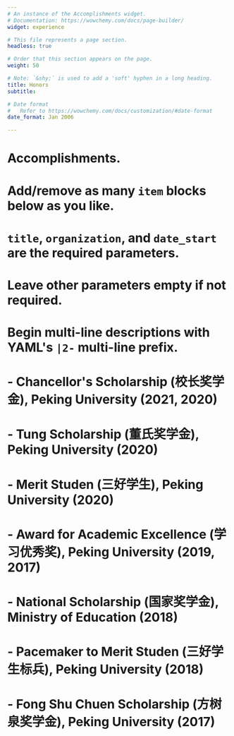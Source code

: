 ```yaml
---
# An instance of the Accomplishments widget.
# Documentation: https://wowchemy.com/docs/page-builder/
widget: experience

# This file represents a page section.
headless: true

# Order that this section appears on the page.
weight: 50

# Note: `&shy;` is used to add a 'soft' hyphen in a long heading.
title: Honors
subtitle:

# Date format
#   Refer to https://wowchemy.com/docs/customization/#date-format
date_format: Jan 2006

---
```


# Accomplishments.
#   Add/remove as many `item` blocks below as you like.
#   `title`, `organization`, and `date_start` are the required parameters.
#   Leave other parameters empty if not required.
#   Begin multi-line descriptions with YAML's `|2-` multi-line prefix.

# - Chancellor's Scholarship (校长奖学金), Peking University (2021, 2020)
# - Tung Scholarship (董氏奖学金), Peking University (2020)
# - Merit Studen (三好学生), Peking University (2020)
# - Award for Academic Excellence (学习优秀奖), Peking University (2019, 2017)
# - National Scholarship (国家奖学金), Ministry of Education (2018)
# - Pacemaker to Merit Studen (三好学生标兵), Peking University (2018)
# - Fong Shu Chuen Scholarship (方树泉奖学金), Peking University (2017)
